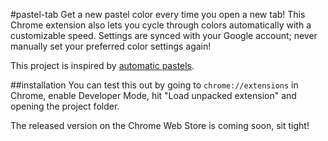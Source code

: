 #pastel-tab
Get a new pastel color every time you open a new tab! This Chrome extension also lets you cycle through colors automatically with a customizable speed. Settings are synced with your Google account; never manually set your preferred color settings again!

This project is inspired by [automatic pastels](http://automaticpastels.tumblr.com/).

##installation
You can test this out by going to `chrome://extensions` in Chrome, enable Developer Mode, hit "Load unpacked extension" and opening the project folder.

The released version on the Chrome Web Store is coming soon, sit tight!
